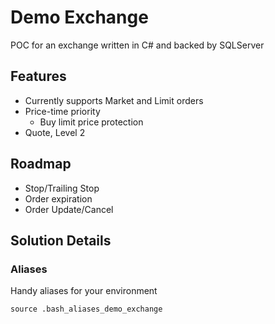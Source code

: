 # Demo Exchange
POC for an exchange written in C# and backed by SQLServer

## Features
- Currently supports Market and Limit orders
- Price-time priority
    - Buy limit price protection
- Quote, Level 2

## Roadmap
- Stop/Trailing Stop
- Order expiration
- Order Update/Cancel

## Solution Details
### Aliases
Handy aliases for your environment

    source .bash_aliases_demo_exchange
